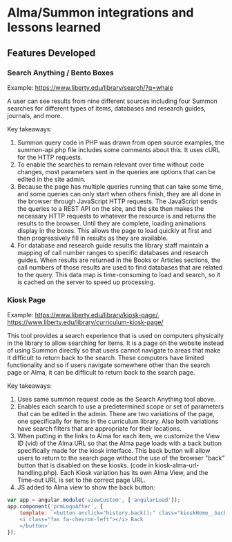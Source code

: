 # Alma/Summon integrations and lessons learned

## Features Developed

### Search Anything / Bento Boxes

Example: https://www.liberty.edu/library/search/?q=whale

A user can see results from nine different sources including four Summon searches for different types of items, databases and research guides, journals, and more.

Key takeaways:

1. Summon query code in PHP was drawn from open source examples, the summon-api.php file includes some comments about this. It uses cURL for the HTTP requests.
2. To enable the searches to remain relevant over time without code changes, most parameters sent in the queries are options that can be edited in the site admin.
3. Because the page has multiple queries running that can take some time, and some queries can only start when others finish, they are all done in the browser through JavaScript HTTP requests. The JavaScript sends the queries to a REST API on the site, and the site then makes the necessary HTTP requests to whatever the resource is and returns the results to the browser. Until they are complete, loading animations display in the boxes. This allows the page to load quickly at first and then progressively fill in results as they are available.
4. For database and research guide results the library staff maintain a mapping of call number ranges to specific databases and research guides. When results are returned in the Books or Articles sections, the call numbers of those results are used to find databases that are related to the query. This data map is time-consuming to load and search, so it is cached on the server to speed up processing.


### Kiosk Page

Example: https://www.liberty.edu/library/kiosk-page/, https://www.liberty.edu/library/curriculum-kiosk-page/

This tool provides a search experience that is used on computers physically in the library to allow searching for items. It is a page on the website instead of using Summon directly so that users cannot navigate to areas that make it difficult to return back to the search. These computers have limited functionality and so if users navigate somewhere other than the search page or Alma, it can be difficult to return back to the search page. 

Key takeaways:

1. Uses same summon request code as the Search Anything tool above.
2. Enables each search to use a predetermined scope or set of parameters that can be edited in the admin. There are two variations of the page, one specifically for items in the curriculum library. Also both variations have search filters that are appropriate for their locations.
3. When putting in the links to Alma for each item, we customize the View ID (vid) of the Alma URL so that the Alma page loads with a back button specifically made for the kiosk interface. This back button will allow users to return to the search page without the use of the browser "back" button that is disabled on these kiosks. (code in kiosk-alma-url-handling.php). Each Kiosk variation has its own Alma View, and the Time-out URL is set to the correct page URL.
4. JS added to Alma view to show the back button:
```js
var app = angular.module('viewCustom', ['angularLoad']);
app.component('prmLogoAfter', {
    template: `<button onclick="history.back();" class="kioskHome__backBtn">
    <i class="fas fa-chevron-left"></i> Back
    </button>`
});
```